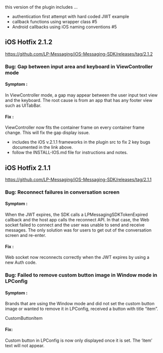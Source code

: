 
this version of the plugin includes ...

+ authentication first attempt with hard coded JWT example
+ callback functions using wrapper class #5
+ Android callbacks using iOS naming conventions #5

## iOS Hotfix 2.1.2

https://github.com/LP-Messaging/iOS-Messaging-SDK/releases/tag/2.1.2

### Bug: Gap between input area and keyboard in ViewController mode

#### Symptom :
In ViewController mode, a gap may appear between the user input text view and the keyboard. The root cause is from an app that has any footer view such as UITabBar.

#### Fix :
ViewController now fits the container frame on every container frame change. This will fix the gap display issue.

+ includes the iOS v.2.1.1 frameworks in the plugin src to fix 2 key bugs documented in the link above.
+ follow the INSTALL-IOS.md file for instructions and notes.


## iOS Hotfix 2.1.1

https://github.com/LP-Messaging/iOS-Messaging-SDK/releases/tag/2.1.1

### Bug: Reconnect failures in conversation screen

#### Symptom :
When the JWT expires, the SDK calls a LPMessagingSDKTokenExpired callback and the host app calls the reconnect API. In that case, the Web socket failed to connect and the user was unable to send and receive messages. The only solution was for users to get out of the conversation screen and re-enter.

#### Fix :
Web socket now reconnects correctly when the JWT expires by using a new Auth code.

### Bug: Failed to remove custom button image in Window mode in LPConfig

#### Symptom :
Brands that are using the Window mode and did not set the custom button image or wanted to remove it in LPConfig, received a button with title “item”.

CustomButtonItem

#### Fix:
Custom button in LPConfig is now only displayed once it is set. The ‘item’ text will not appear.